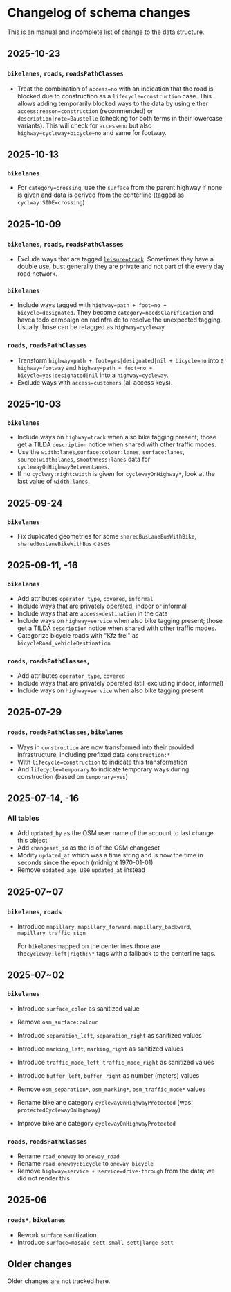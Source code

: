 # Changelog of schema changes

This is an manual and incomplete list of change to the data structure.

## 2025-10-23

### `bikelanes`, `roads`, `roadsPathClasses`

- Treat the combination of `access=no` with an indication that the road is blocked due to construction as a `lifecycle=construction` case. This allows adding temporarily blocked ways to the data by using either `access:reason=construction` (recommended) or `description|note=Baustelle` (checking for both terms in their lowercase variants). This will check for `access=no` but also `highway=cycleway+bicycle=no` and same for footway.

## 2025-10-13

### `bikelanes`

- For `category=crossing`, use the `surface` from the parent highway if none is given and data is derived from the centerline (tagged as `cyclway:SIDE=crossing`)

## 2025-10-09

### `bikelanes`, `roads`, `roadsPathClasses`

- Exclude ways that are tagged [`leisure=track`](https://wiki.openstreetmap.org/wiki/Tag:leisure%3Dtrack). Sometimes they have a double use, bust generally they are private and not part of the every day road network.

### `bikelanes`

- Include ways tagged with `highway=path + foot=no + bicycle=designated`. They become `category=needsClarification` and havea todo campaign on radinfra.de to resolve the unexpected tagging. Usually those can be retagged as `highway=cycleway`.

### `roads`, `roadsPathClasses`

- Transform `highway=path + foot=yes|designated|nil + bicycle=no` into a `highway=footway` and `highway=path + foot=no + bicycle=yes|designated|nil` into a `highway=cycleway`.
- Exclude ways with `access=customers` (all access keys).

## 2025-10-03

### `bikelanes`

- Include ways on `highway=track` when also bike tagging present; those get a TILDA `description` notice when shared with other traffic modes.
- Use the `width:lanes`,`surface:colour:lanes`, `surface:lanes`, `source:width:lanes`, `smoothness:lanes` data for `cyclewayOnHighwayBetweenLanes`.
- If no `cyclway:right:width` is given for `cyclewayOnHighway*`, look at the last value of `width:lanes`.

## 2025-09-24

### `bikelanes`

- Fix duplicated geometries for some `sharedBusLaneBusWithBike`, `sharedBusLaneBikeWithBus` cases

## 2025-09-11, -16

### `bikelanes`

- Add attributes `operator_type`, `covered`, `informal`
- Include ways that are privately operated, indoor or informal
- Include ways that are `access=destination` in the data
- Include ways on `highway=service` when also bike tagging present; those get a TILDA `description` notice when shared with other traffic modes.
- Categorize bicycle roads with "Kfz frei" as `bicycleRoad_vehicleDestination`

### `roads`, `roadsPathClasses`,

- Add attributes `operator_type`, `covered`
- Include ways that are privately operated (still excluding indoor, informal)
- Include ways on `highway=service` when also bike tagging present

## 2025-07-29

### `roads`, `roadsPathClasses`, `bikelanes`

- Ways in `construction` are now transformed into their provided infrastructure, including prefixed data `construction:*`
- With `lifecycle=construction` to indicate this transformation
- And `lifecycle=temporary` to indicate temporary ways during construction (based on `temporary=yes`)

## 2025-07-14, -16

### All tables

- Add `updated_by` as the OSM user name of the account to last change this object
- Add `changeset_id` as the id of the OSM changeset
- Modify `updated_at` which was a time string and is now the time in seconds since the epoch (midnight 1970-01-01)
- Remove `updated_age`, use `updated_at` instead

## 2025-07~07

### `bikelanes`, `roads`

- Introduce `mapillary`, `mapillary_forward`, `mapillary_backward`, `mapillary_traffic_sign`

  For `bikelanes`mapped on the centerlines thore are the`cycleway:left|rigth:\*` tags with a fallback to the centerline tags.

## 2025-07~02

### `bikelanes`

- Introduce `surface_color` as sanitized value
- Remove `osm_surface:colour`

- Introduce `separation_left`, `separation_right` as sanitized values
- Introduce `marking_left`, `marking_right` as sanitized values
- Introduce `traffic_mode_left`, `traffic_mode_right` as sanitized values
- Introduce `buffer_left`, `buffer_right` as number (meters) values
- Remove `osm_separation*`, `osm_marking*`, `osm_traffic_mode*` values
- Rename bikelane category `cyclewayOnHighwayProtected` (was: `protectedCyclewayOnHighway`)
- Improve bikelane category `cyclewayOnHighwayProtected`

### `roads`, `roadsPathClasses`

- Rename `road_oneway` to `oneway_road`
- Rename `road_oneway:bicycle` to `oneway_bicycle`
- Remove `highway=service + service=drive-through` from the data; we did not render this

## 2025-06

### `roads*`, `bikelanes`

- Rework `surface` sanitization
- Introduce `surface=mosaic_sett|small_sett|large_sett`

## Older changes

Older changes are not tracked here.
